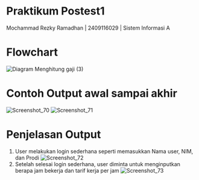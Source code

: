 # **Praktikum Postest1**
Mochammad Rezky Ramadhan | 2409116029 | Sistem Informasi A

# **Flowchart**
![Diagram Menghitung gaji (3)](https://github.com/user-attachments/assets/a365db1b-e35c-4b36-87b0-4101d88e8983)

# **Contoh Output awal sampai akhir**
![Screenshot_70](https://github.com/user-attachments/assets/9d7c2c6d-c3b6-480a-9db6-49705782c137)
![Screenshot_71](https://github.com/user-attachments/assets/3ff0a503-5859-4b9b-8c99-f99381393ad8)

# **Penjelasan Output**
1.  User melakukan login sederhana seperti memasukkan Nama user, NIM, dan Prodi
    ![Screenshot_72](https://github.com/user-attachments/assets/8d97a586-dab0-473e-9557-b1ffe667a060)
2.  Setelah selesai login sederhana, user diminta untuk menginputkan berapa jam bekerja dan tarif kerja per jam
    ![Screenshot_73](https://github.com/user-attachments/assets/9270b7f4-76f1-40e5-a9a4-ef12e260a765)
